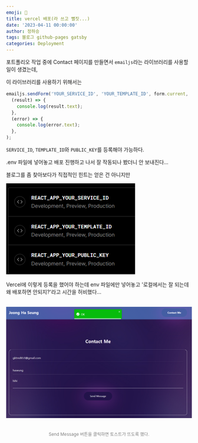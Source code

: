 ```yaml
---
emoji: 🔮
title: vercel 배포(라 쓰고 뻘짓...)
date: '2023-04-11 00:00:00'
author: 정하승
tags: 블로그 github-pages gatsby
categories: Deployment
---
```


포트폴리오 작업 중에 Contact 페이지를 만들면서 `emailjs`라는 라이브러리를 사용할 일이 생겼는데,

이 라이브러리를 사용하기 위해서는

```js
emailjs.sendForm('YOUR_SERVICE_ID', 'YOUR_TEMPLATE_ID', form.current, 'YOUR_PUBLIC_KEY').then(
  (result) => {
    console.log(result.text);
  },
  (error) => {
    console.log(error.text);
  },
);
```

`SERVICE_ID`, `TEMPLATE_ID`와 `PUBLIC_KEY`를 등록해야 가능하다.

.env 파일에 넣어놓고 배포 진행하고 나서 잘 작동되나 봤더니 안 보내진다...

블로그를 좀 찾아보다가 직접적인 힌트는 얻은 건 아니지만

<img src='../../assets/vercel1.png' />

<br/>

Vercel에 이렇게 등록을 했어야 하는데 env 파일에만 넣어놓고 '로컬에서는 잘 되는데 왜 배포하면 안되지?'라고 시간을 허비했다...

<br/>

<img src='../../assets/contactpage.png' />

<p align='center' style='color:gray'><small><br/>Send Message 버튼을 클릭하면 토스트가 뜨도록 했다.</small>
